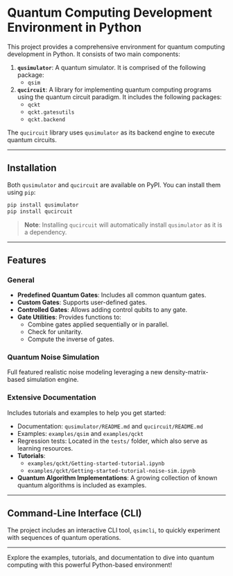 # Quantum Computing Development Environment in Python

This project provides a comprehensive environment for quantum computing development in Python. It consists of two main components:

1. **`qusimulator`**: A quantum simulator. It is comprised of the following package:
    - `qsim`
2. **`qucircuit`**: A library for implementing quantum computing programs using the quantum circuit paradigm. It includes the following packages:
   - `qckt`
   - `qckt.gatesutils`
   - `qckt.backend`

The `qucircuit` library uses `qusimulator` as its backend engine to execute quantum circuits.

---

## Installation

Both `qusimulator` and `qucircuit` are available on PyPI. You can install them using `pip`:

```bash
pip install qusimulator
pip install qucircuit
```

> **Note**: Installing `qucircuit` will automatically install `qusimulator` as it is a dependency.

---

## Features

### General

- **Predefined Quantum Gates**: Includes all common quantum gates.
- **Custom Gates**: Supports user-defined gates.
- **Controlled Gates**: Allows adding control qubits to any gate.
- **Gate Utilities**: Provides functions to:
  - Combine gates applied sequentially or in parallel.
  - Check for unitarity.
  - Compute the inverse of gates.

### Quantum Noise Simulation

Full featured realistic noise modeling leveraging a new density-matrix-based simulation engine.

### Extensive Documentation

Includes tutorials and examples to help you get started:
  - Documentation: `qusimulator/README.md` and `qucircuit/README.md`
  - Examples: `examples/qsim` and `examples/qckt`
  - Regression tests: Located in the `tests/` folder, which also serve as learning resources.
- **Tutorials**:
  - `examples/qckt/Getting-started-tutorial.ipynb`
  - `examples/qckt/Getting-started-tutorial-noise-sim.ipynb`
- **Quantum Algorithm Implementations**: A growing collection of known quantum algorithms is included as examples.

---

## Command-Line Interface (CLI)

The project includes an interactive CLI tool, `qsimcli`, to quickly experiment with sequences of quantum operations.

---

Explore the examples, tutorials, and documentation to dive into quantum computing with this powerful Python-based environment!
